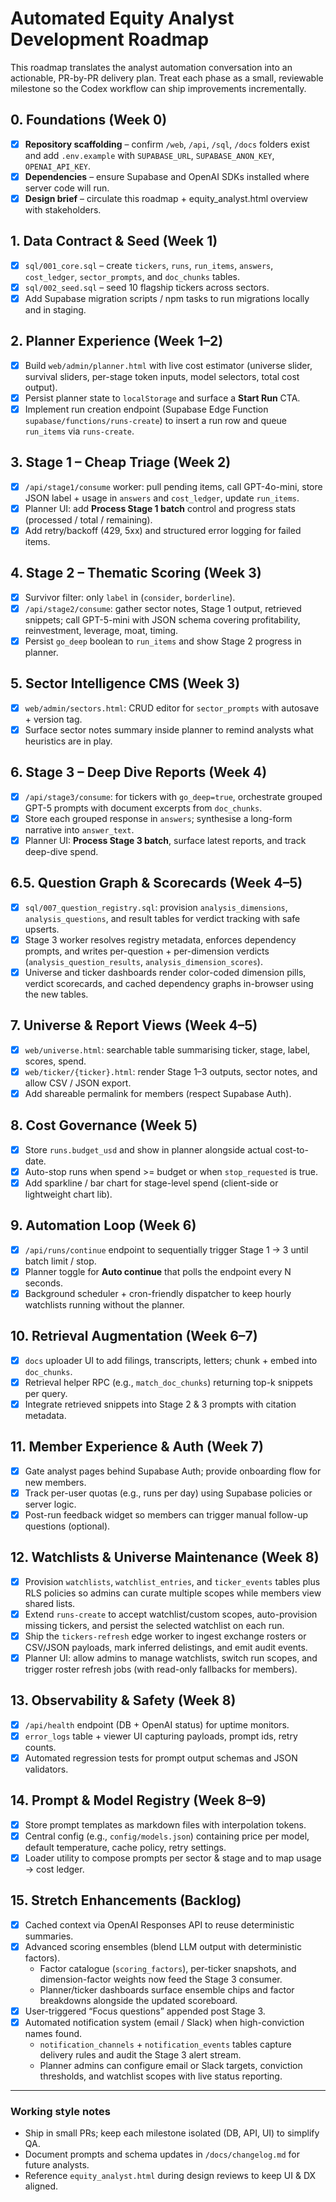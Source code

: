 # Automated Equity Analyst Development Roadmap

This roadmap translates the analyst automation conversation into an actionable, PR-by-PR delivery
plan. Treat each phase as a small, reviewable milestone so the Codex workflow can ship improvements
incrementally.

## 0. Foundations (Week 0)
- [x] **Repository scaffolding** – confirm `/web`, `/api`, `/sql`, `/docs` folders exist and add
      `.env.example` with `SUPABASE_URL`, `SUPABASE_ANON_KEY`, `OPENAI_API_KEY`.
- [x] **Dependencies** – ensure Supabase and OpenAI SDKs installed where server code will run.
- [x] **Design brief** – circulate this roadmap + equity_analyst.html overview with stakeholders.

## 1. Data Contract & Seed (Week 1)
- [x] `sql/001_core.sql` – create `tickers`, `runs`, `run_items`, `answers`, `cost_ledger`,
      `sector_prompts`, and `doc_chunks` tables.
- [x] `sql/002_seed.sql` – seed 10 flagship tickers across sectors.
- [x] Add Supabase migration scripts / npm tasks to run migrations locally and in staging.

## 2. Planner Experience (Week 1–2)
- [x] Build `web/admin/planner.html` with live cost estimator (universe slider, survival sliders,
      per-stage token inputs, model selectors, total cost output).
- [x] Persist planner state to `localStorage` and surface a **Start Run** CTA.
- [x] Implement run creation endpoint (Supabase Edge Function `supabase/functions/runs-create`) to
      insert a run row and queue `run_items` via `runs-create`.

## 3. Stage 1 – Cheap Triage (Week 2)
- [x] `/api/stage1/consume` worker: pull pending items, call GPT-4o-mini, store JSON label + usage
      in `answers` and `cost_ledger`, update `run_items`.
- [x] Planner UI: add **Process Stage 1 batch** control and progress stats (processed / total /
      remaining).
- [x] Add retry/backoff (429, 5xx) and structured error logging for failed items.

## 4. Stage 2 – Thematic Scoring (Week 3)
- [x] Survivor filter: only `label` in (`consider`, `borderline`).
- [x] `/api/stage2/consume`: gather sector notes, Stage 1 output, retrieved snippets; call GPT-5-mini
      with JSON schema covering profitability, reinvestment, leverage, moat, timing.
- [x] Persist `go_deep` boolean to `run_items` and show Stage 2 progress in planner.

## 5. Sector Intelligence CMS (Week 3)
- [x] `web/admin/sectors.html`: CRUD editor for `sector_prompts` with autosave + version tag.
- [x] Surface sector notes summary inside planner to remind analysts what heuristics are in play.

## 6. Stage 3 – Deep Dive Reports (Week 4)
- [x] `/api/stage3/consume`: for tickers with `go_deep=true`, orchestrate grouped GPT-5 prompts with
      document excerpts from `doc_chunks`.
- [x] Store each grouped response in `answers`; synthesise a long-form narrative into
      `answer_text`.
- [x] Planner UI: **Process Stage 3 batch**, surface latest reports, and track deep-dive spend.

## 6.5. Question Graph & Scorecards (Week 4–5)
- [x] `sql/007_question_registry.sql`: provision `analysis_dimensions`, `analysis_questions`, and
      result tables for verdict tracking with safe upserts.
- [x] Stage 3 worker resolves registry metadata, enforces dependency prompts, and writes
      per-question + per-dimension verdicts (`analysis_question_results`,
      `analysis_dimension_scores`).
- [x] Universe and ticker dashboards render color-coded dimension pills, verdict scorecards,
      and cached dependency graphs in-browser using the new tables.

## 7. Universe & Report Views (Week 4–5)
- [x] `web/universe.html`: searchable table summarising ticker, stage, label, scores, spend.
- [x] `web/ticker/{ticker}.html`: render Stage 1–3 outputs, sector notes, and allow CSV / JSON
      export.
- [x] Add shareable permalink for members (respect Supabase Auth).

## 8. Cost Governance (Week 5)
- [x] Store `runs.budget_usd` and show in planner alongside actual cost-to-date.
- [x] Auto-stop runs when spend >= budget or when `stop_requested` is true.
- [x] Add sparkline / bar chart for stage-level spend (client-side or lightweight chart lib).

## 9. Automation Loop (Week 6)
- [x] `/api/runs/continue` endpoint to sequentially trigger Stage 1 → 3 until batch limit / stop.
- [x] Planner toggle for **Auto continue** that polls the endpoint every N seconds.
- [x] Background scheduler + cron-friendly dispatcher to keep hourly watchlists running without the planner.

## 10. Retrieval Augmentation (Week 6–7)
- [x] `docs` uploader UI to add filings, transcripts, letters; chunk + embed into `doc_chunks`.
- [x] Retrieval helper RPC (e.g., `match_doc_chunks`) returning top-k snippets per query.
- [x] Integrate retrieved snippets into Stage 2 & 3 prompts with citation metadata.

## 11. Member Experience & Auth (Week 7)
- [x] Gate analyst pages behind Supabase Auth; provide onboarding flow for new members.
- [x] Track per-user quotas (e.g., runs per day) using Supabase policies or server logic.
- [x] Post-run feedback widget so members can trigger manual follow-up questions (optional).

## 12. Watchlists & Universe Maintenance (Week 8)
- [x] Provision `watchlists`, `watchlist_entries`, and `ticker_events` tables plus
      RLS policies so admins can curate multiple scopes while members view
      shared lists.
- [x] Extend `runs-create` to accept watchlist/custom scopes, auto-provision
      missing tickers, and persist the selected watchlist on each run.
- [x] Ship the `tickers-refresh` edge worker to ingest exchange rosters or CSV/JSON
      payloads, mark inferred delistings, and emit audit events.
- [x] Planner UI: allow admins to manage watchlists, switch run scopes, and
      trigger roster refresh jobs (with read-only fallbacks for members).

## 13. Observability & Safety (Week 8)
- [x] `/api/health` endpoint (DB + OpenAI status) for uptime monitors.
- [x] `error_logs` table + viewer UI capturing payloads, prompt ids, retry counts.
- [x] Automated regression tests for prompt output schemas and JSON validators.

## 14. Prompt & Model Registry (Week 8–9)
- [x] Store prompt templates as markdown files with interpolation tokens.
- [x] Central config (e.g., `config/models.json`) containing price per model, default temperature,
      cache policy, retry settings.
- [x] Loader utility to compose prompts per sector & stage and to map usage -> cost ledger.

## 15. Stretch Enhancements (Backlog)
- [x] Cached context via OpenAI Responses API to reuse deterministic summaries.
- [x] Advanced scoring ensembles (blend LLM output with deterministic factors).
  - Factor catalogue (`scoring_factors`), per-ticker snapshots, and dimension-factor weights now feed the Stage 3 consumer.
  - Planner/ticker dashboards surface ensemble chips and factor breakdowns alongside the updated scoreboard.
- [x] User-triggered “Focus questions” appended post Stage 3.
- [x] Automated notification system (email / Slack) when high-conviction names found.
  - `notification_channels` + `notification_events` tables capture delivery rules and audit the Stage 3 alert stream.
  - Planner admins can configure email or Slack targets, conviction thresholds, and watchlist scopes with live status reporting.

---

### Working style notes
- Ship in small PRs; keep each milestone isolated (DB, API, UI) to simplify QA.
- Document prompts and schema updates in `/docs/changelog.md` for future analysts.
- Reference `equity_analyst.html` during design reviews to keep UI & DX aligned.
